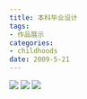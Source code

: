 ```yaml
---
title: 本科毕业设计
tags:
- 作品展示
categories:
- childhoods
date: 2009-5-21
---
```



![](1.jpg)
![](2.jpg)
![](3.jpg)
